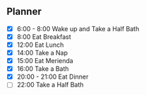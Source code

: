 ## Planner 
- [x] 6:00 - 8:00  Wake up and Take a Half Bath
- [x] 8:00 Eat Breakfast
- [x] 12:00 Eat Lunch
- [x] 14:00 Take a Nap
- [x] 15:00  Eat Merienda
- [x] 16:00 Take a Bath 
- [x] 20:00 - 21:00 Eat Dinner
- [ ] 22:00 Take a Half Bath